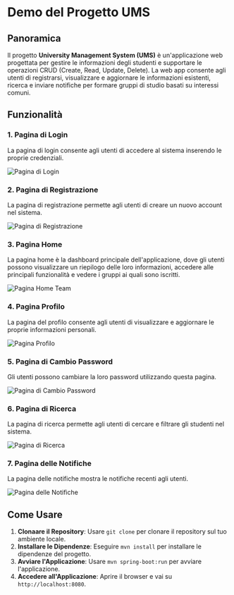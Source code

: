 # Demo del Progetto UMS

## Panoramica

Il progetto **University Management System (UMS)** è un'applicazione web progettata per gestire le informazioni degli studenti e supportare le operazioni CRUD (Create, Read, Update, Delete). La web app consente agli utenti di registrarsi, visualizzare e aggiornare le informazioni esistenti, ricerca e inviare notifiche per formare gruppi di studio basati su interessi comuni.

## Funzionalità

### 1. Pagina di Login

La pagina di login consente agli utenti di accedere al sistema inserendo le proprie credenziali.

![Pagina di Login](https://github.com/arashabe/ums/blob/main/images/login-page.JPG)

### 2. Pagina di Registrazione

La pagina di registrazione permette agli utenti di creare un nuovo account nel sistema.

![Pagina di Registrazione](https://github.com/arashabe/ums/blob/main/images/registration-page.JPG)

### 3. Pagina Home

La pagina home è la dashboard principale dell'applicazione, dove gli utenti possono visualizzare un riepilogo delle loro informazioni, accedere alle principali funzionalità e vedere i gruppi ai quali sono iscritti.

![Pagina Home Team](https://github.com/arashabe/ums/blob/main/images/index-page.JPG)

### 4. Pagina Profilo

La pagina del profilo consente agli utenti di visualizzare e aggiornare le proprie informazioni personali.

![Pagina Profilo](https://github.com/arashabe/ums/blob/main/images/profile-page.JPG)

### 5. Pagina di Cambio Password

Gli utenti possono cambiare la loro password utilizzando questa pagina.

![Pagina di Cambio Password](https://github.com/arashabe/ums/blob/main/images/change-password-page.JPG)

### 6. Pagina di Ricerca

La pagina di ricerca permette agli utenti di cercare e filtrare gli studenti nel sistema.

![Pagina di Ricerca](https://github.com/arashabe/ums/blob/main/images/search-page.JPG)

### 7. Pagina delle Notifiche

La pagina delle notifiche mostra le notifiche recenti agli utenti.

![Pagina delle Notifiche](https://github.com/arashabe/ums/blob/main/images/notifications-page.JPG)

## Come Usare

1. **Clonaare il Repository**: Usare `git clone` per clonare il repository sul tuo ambiente locale.
2. **Installare le Dipendenze**: Eseguire `mvn install` per installare le dipendenze del progetto.
3. **Avviare l'Applicazione**: Usare `mvn spring-boot:run` per avviare l'applicazione.
4. **Accedere all'Applicazione**: Aprire il browser e vai su `http://localhost:8080`.





